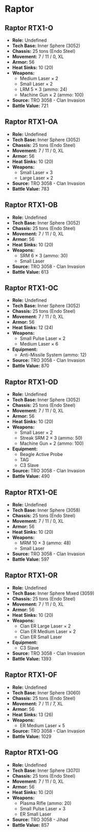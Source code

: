 # Raptor
## Raptor RTX1-O
- **Role:** Undefined
- **Tech Base:** Inner Sphere (3052)
- **Chassis:** 25 tons (Endo Steel)
- **Movement:** 7 / 11 / 0, XL
- **Armor:** 56
- **Heat Sinks:** 10 (20)
- **Weapons:**
  - Medium Laser × 2
  - Small Laser × 2
  - LRM 5 × 3 (ammo: 24)
  - Machine Gun × 2 (ammo: 100)
- **Source:** TRO 3058 - Clan Invasion
- **Battle Value:** 721

## Raptor RTX1-OA
- **Role:** Undefined
- **Tech Base:** Inner Sphere (3052)
- **Chassis:** 25 tons (Endo Steel)
- **Movement:** 7 / 11 / 0, XL
- **Armor:** 56
- **Heat Sinks:** 10 (20)
- **Weapons:**
  - Small Laser × 3
  - Large Laser × 2
- **Source:** TRO 3058 - Clan Invasion
- **Battle Value:** 783

## Raptor RTX1-OB
- **Role:** Undefined
- **Tech Base:** Inner Sphere (3052)
- **Chassis:** 25 tons (Endo Steel)
- **Movement:** 7 / 11 / 0, XL
- **Armor:** 56
- **Heat Sinks:** 10 (20)
- **Weapons:**
  - SRM 6 × 3 (ammo: 30)
  - Small Laser
- **Source:** TRO 3058 - Clan Invasion
- **Battle Value:** 613

## Raptor RTX1-OC
- **Role:** Undefined
- **Tech Base:** Inner Sphere (3052)
- **Chassis:** 25 tons (Endo Steel)
- **Movement:** 7 / 11 / 0, XL
- **Armor:** 56
- **Heat Sinks:** 12 (24)
- **Weapons:**
  - Small Pulse Laser × 2
  - Medium Laser × 6
- **Equipment:**
  - Anti-Missile System (ammo: 12)
- **Source:** TRO 3058 - Clan Invasion
- **Battle Value:** 870

## Raptor RTX1-OD
- **Role:** Undefined
- **Tech Base:** Inner Sphere (3052)
- **Chassis:** 25 tons (Endo Steel)
- **Movement:** 7 / 11 / 0, XL
- **Armor:** 56
- **Heat Sinks:** 10 (20)
- **Weapons:**
  - Small Laser × 2
  - Streak SRM 2 × 3 (ammo: 50)
  - Machine Gun × 2 (ammo: 100)
- **Equipment:**
  - Beagle Active Probe
  - TAG
  - C3 Slave
- **Source:** TRO 3058 - Clan Invasion
- **Battle Value:** 490

## Raptor RTX1-OE
- **Role:** Undefined
- **Tech Base:** Inner Sphere (3058)
- **Chassis:** 25 tons (Endo Steel)
- **Movement:** 7 / 11 / 0, XL
- **Armor:** 56
- **Heat Sinks:** 10 (20)
- **Weapons:**
  - MRM 10 × 3 (ammo: 48)
  - Small Laser
- **Source:** TRO 3058 - Clan Invasion
- **Battle Value:** 597

## Raptor RTX1-OR
- **Role:** Undefined
- **Tech Base:** Inner Sphere Mixed (3059)
- **Chassis:** 25 tons (Endo Steel)
- **Movement:** 7 / 11 / 0, XL
- **Armor:** 56
- **Heat Sinks:** 10 (20)
- **Weapons:**
  - Clan ER Large Laser × 2
  - Clan ER Medium Laser × 2
  - Clan ER Small Laser
- **Equipment:**
  - C3 Slave
- **Source:** TRO 3058 - Clan Invasion
- **Battle Value:** 1393

## Raptor RTX1-OF
- **Role:** Undefined
- **Tech Base:** Inner Sphere (3060)
- **Chassis:** 25 tons (Endo Steel)
- **Movement:** 7 / 11 / 7, XL
- **Armor:** 56
- **Heat Sinks:** 13 (26)
- **Weapons:**
  - ER Medium Laser × 5
- **Source:** TRO 3058 - Clan Invasion
- **Battle Value:** 1029

## Raptor RTX1-OG
- **Role:** Undefined
- **Tech Base:** Inner Sphere (3070)
- **Chassis:** 25 tons (Endo Steel)
- **Movement:** 7 / 11 / 0, XL
- **Armor:** 56
- **Heat Sinks:** 10 (20)
- **Weapons:**
  - Plasma Rifle (ammo: 20)
  - Small Pulse Laser × 3
  - ER Small Laser
- **Source:** TRO 3058 - Jihad
- **Battle Value:** 857

